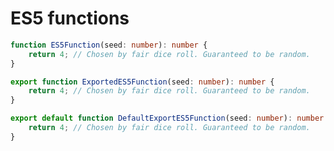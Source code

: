 # ES5 functions

```ts { "file": "./valid.es5-functions.ts", "symbol": "ES5Function" }
function ES5Function(seed: number): number {
    return 4; // Chosen by fair dice roll. Guaranteed to be random.
}
```

```ts { "file": "./valid.es5-functions.ts", "symbol": "ExportedES5Function" }
export function ExportedES5Function(seed: number): number {
    return 4; // Chosen by fair dice roll. Guaranteed to be random.
}
```

```ts { "file": "./valid.es5-functions.ts", "symbol": "DefaultExportES5Function" }
export default function DefaultExportES5Function(seed: number): number {
    return 4; // Chosen by fair dice roll. Guaranteed to be random.
}
```

